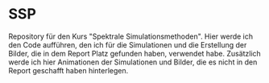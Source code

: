 # SSP
Repository für den Kurs "Spektrale Simulationsmethoden".
Hier werde ich den Code aufführen, den ich für die Simulationen und die Erstellung der Bilder,
die in dem Report Platz gefunden haben, verwendet habe. Zusätzlich werde ich hier Animationen der Simulationen
und Bilder, die es nicht in den Report geschafft haben hinterlegen. 
